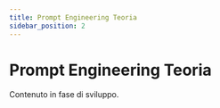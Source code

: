 ```yaml
---
title: Prompt Engineering Teoria
sidebar_position: 2
---
```


# Prompt Engineering Teoria

Contenuto in fase di sviluppo.
